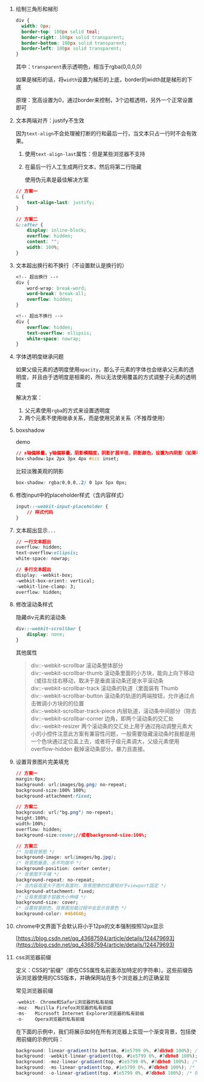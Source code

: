 <!--
 * @Date: 2020-09-02 23:35:46
 * @LastEditors: Lq
 * @LastEditTime: 2021-02-20 18:18:56
 * @FilePath: /learnningNotes/css/index.md
-->
1. 绘制三角形和梯形

    ```css
    div {
      width: 0px;
      border-top: 100px solid teal;
      border-right: 100px solid transparent;
      border-bottom: 100px solid transparent;
      border-left: 100px solid transparent;
    }
    ```

    其中：`transparent`表示透明色，相当于rgba(0,0,0,0)

    如果是梯形的话，将`width`设置为梯形的上底，border的width就是梯形的下底

    原理：宽高设置为0，通过border来控制，3个边框透明，另外一个正常设置即可

2. 文本两端对齐：justify不生效

    因为`text-align`不会处理被打断的行和最后一行，当文本只占一行时不会有效果。

    1. 使用`text-align-last`属性：但是某些浏览器不支持

    2. 在最后一行人工生成两行文本，然后将第二行隐藏

        使用伪元素是最佳解决方案

    ```css
    // 方案一
    & {
        text-align-last: justify;
    }

    // 方案二
    &::after {
        display: inline-block;
        overflow: hidden;
        content: "";
        width: 100%;
    }
    ```

3. 文本超出换行和不换行（不设置默认是换行的）

    ```css
    <!-- 超出换行 -->
    div {
        word-wrap: break-word;
        word-break: break-all;
        overflow: hidden;
    }

    <!-- 超出不换行 -->
    div {
        overflow: hidden;
        text-overflow: ellipsis;
        white-space: nowrap;
    }
    ```

4. 字体透明度继承问题

    如果父级元素的透明度使用`opacity`，那么子元素的字体也会继承父元素的透明度，并且由于透明度是相乘的，所以无法使用覆盖的方式调整子元素的透明度

    解决方案：

    1. 父元素使用`rgba`的方式来设置透明度
    2. 两个元素不使用继承关系，而是使用兄弟关系（不推荐使用）

5. boxshadow
   
   demo
   
   ```css
   // x轴偏移量，y轴偏移量，阴影模糊度，阴影扩展半径，阴影颜色，设置为内阴影（如果不写默认为外阴影）
   box-shadow:1px 2px 3px 4px #ccc inset;
   ```
   
   比较淡雅美观的阴影

    ```css
    box-shadow: rgba(0,0,0,.2) 0 1px 5px 0px;
    ```

6. 修改input中的placeholder样式（含内容样式）

    ```css
    input::-webkit-input-placeholder {
        // 样式代码
    }
    ```

7. 文本超出显示`...`

    ```css
    // 一行文本超出
    overflow: hidden;
    text-overflow:ellipsis;
    white-space: nowrap;

    // 多行文本超出
    display: -webkit-box;
    -webkit-box-orient: vertical;
    -webkit-line-clamp: 3;
    overflow: hidden;
    ```

8. 修改滚动条样式

    隐藏div元素的滚动条

    ```css
    div::-webkit-scrollbar {
        display: none;
    }
    ```

    其他属性

    > div::-webkit-scrollbar 滚动条整体部分  
    > div::-webkit-scrollbar-thumb 滚动条里面的小方块，能向上向下移动（或往左往右移动，取决于是垂直滚动条还是水平滚动条  
    > div::-webkit-scrollbar-track 滚动条的轨道（里面装有 Thumb  
    > div::-webkit-scrollbar-button 滚动条的轨道的两端按钮，允许通过点击微调小方块的的位置  
    > div::-webkit-scrollbar-track-piece 内层轨道，滚动条中间部分（除去
    > div::-webkit-scrollbar-corner 边角，即两个滚动条的交汇处  
    > div::-webkit-resizer 两个滚动条的交汇处上用于通过拖动调整元素大小的小控件注意此方案有兼容性问题，一般需要隐藏滚动条时我都是用一个色块通过定位盖上去，或者将子级元素调大，父级元素使用 overflow-hidden 截掉滚动条部分。暴力且直接。

9. 设置背景图片完美填充

    ```css
    // 方案一
    margin:0px;
    background: url(images/bg.png) no-repeat;
    background-size:100% 100%;
    background-attachment:fixed;

    // 方案二
    background: url("bg.png") no-repeat;
    height:100%;
    width:100%;
    overflow: hidden;
    background-size:cover;//或者background-size:100%;

    // 方案三
    /* 加载背景图 */
    background-image: url(images/bg.jpg);
    /* 背景图垂直、水平均居中 */
    background-position: center center;
    /* 背景图不平铺 */
    background-repeat: no-repeat;
    /* 当内容高度大于图片高度时，背景图像的位置相对于viewport固定 */
    background-attachment: fixed;
    /* 让背景图基于容器大小伸缩 */
    background-size: cover;
    /* 设置背景颜色，背景图加载过程中会显示背景色 */
    background-color: #464646;
    ```

10. chrome中文界面下会默认将小于12px的文本强制按照12px显示

    [https://blog.csdn.net/qq_43687594/article/details/124479693](https://blog.csdn.net/qq_43687594/article/details/124479693)



11. css浏览器前缀

    定义：CSS的“前缀”（即在CSS属性名前面添加特定的字符串）。这些前缀告诉浏览器使用的CSS版本，并确保网站在多个浏览器上的正确呈现

    常见浏览器前缀

    ```js
    -webkit- Chrome和Safari浏览器的私有前缀
    -moz-  Mozilla Firefox浏览器的私有前缀
    -ms-   Microsoft Internet Explorer浏览器的私有前缀
    -o-    Opera浏览器的私有前缀
    ```

    在下面的示例中，我们将展示如何在所有浏览器上实现一个渐变背景，包括使用前缀的示例代码：

    ```js
    background: linear-gradient(to bottom, #1e5799 0%, #7db9e8 100%); /* 标准语法，所有现代浏览器都支持 */ 
    background: -webkit-linear-gradient(top, #1e5799 0%, #7db9e8 100%); /* Chrome 和 Safari */ 
    background: -moz-linear-gradient(top, #1e5799 0%, #7db9e8 100%); /* Firefox */ 
    background: -ms-linear-gradient(top, #1e5799 0%, #7db9e8 100%); /* Internet Explorer */ 
    background: -o-linear-gradient(top, #1e5799 0%, #7db9e8 100%); /* Opera */
    ```
